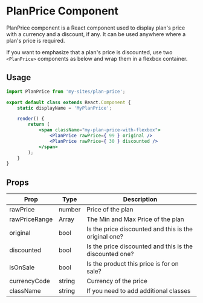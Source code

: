 PlanPrice Component
=============

PlanPrice component is a React component used to display plan's price with a currency and a discount, if any.
It can be used anywhere where a plan's price is required.

If you want to emphasize that a plan's price is discounted, use two `<PlanPrice>` components as below and wrap them in a
flexbox container.

## Usage

```jsx
import PlanPrice from 'my-sites/plan-price';

export default class extends React.Component {
	static displayName = 'MyPlanPrice';

	render() {
		return (
			<span className="my-plan-price-with-flexbox">
				<PlanPrice rawPrice={ 99 } original />
				<PlanPrice rawPrice={ 30 } discounted />
			</span>
		);
	}
}
```

## Props

| Prop         | Type   | Description                                               |
| ----         | -------| -----------                                               |
| rawPrice     | number | Price of the plan                                         |
| rawPriceRange| Array  | The Min and Max Price of the plan                         |
| original     | bool   | Is the price discounted and this is the original one?     |
| discounted   | bool   | Is the price discounted and this is the discounted one?   |
| isOnSale     | bool   | Is the product this price is for on sale?                 |
| currencyCode | string | Currency of the price                                     |
| className    | string | If you need to add additional classes                     |
